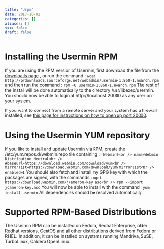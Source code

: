 ```yaml
---
title: "Urpm"
date: 2017-10-02
categories: []
aliases: []
toc: false
draft: false
---
```

# Installing the Usermin RPM

If you are using the RPM version of Usermin, first download the file from the [downloads page][1] , or run the command : `wget http://prdownloads.sourceforge.net/webadmin/usermin-1.860-1.noarch.rpm` and then run the command : `rpm -U usermin-1.860-1.noarch.rpm` The rest of the install will be done automatically to the directory /usr/libexec/usermin. You should now be able to login at http://localhost:20000 as any user on your system.

If you want to connect from a remote server and your system has a firewall installed, see [this page for instructions on how to open up port 20000][2].

# Using the Usermin YUM repository

If you like to install and update Usermin via RPM, create the /etc/yum.repos.d/webmin.repo file containing : `[Webmin]<br />
 name=Webmin Distribution Neutral<br />
 #baseurl=https://download.webmin.com/download/yum<br />
 mirrorlist=https://download.webmin.com/download/yum/mirrorlist<br />
 enabled=1` You should also fetch and install my GPG key with which the packages are signed, with the commands : `wget https://download.webmin.com/jcameron-key.asc<br />
 rpm --import jcameron-key.asc` You will now be able to install with the command : `yum install usermin` All dependencies should be resolved automatically.

# Supported RPM-Based Distributions

The Usermin RPM can be installed on Fedora, Redhat Enterprise, older Redhat versions, CentOS and all other distributions derived from Fedora or RHEL. In addition, it can be installed on systems running Mandriva, SuSE, TurboLinux, Caldera OpenLinux.

  [1]: udownload.html
  [2]: ufirewall.html
